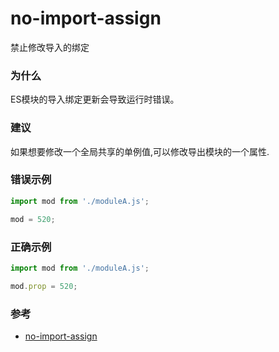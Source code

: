 # no-import-assign

禁止修改导入的绑定

### 为什么

ES模块的导入绑定更新会导致运行时错误。

### 建议

如果想要修改一个全局共享的单例值,可以修改导出模块的一个属性.

### 错误示例

```js
import mod from './moduleA.js';

mod = 520;
```

### 正确示例

```js
import mod from './moduleA.js';

mod.prop = 520;
```

### 参考

- [no-import-assign](https://eslint.org/docs/rules/no-import-assign)
